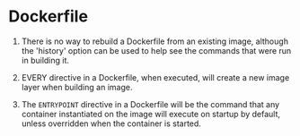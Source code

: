# Dockerfile


1. There is no way to rebuild a Dockerfile from an existing image, although the 'history' option can be used to help see the commands that were run in building it.

1. EVERY directive in a Dockerfile, when executed, will create a new image layer when building an image.

1. The `ENTRYPOINT` directive in a Dockerfile will be the command that any container instantiated on the image will
 execute on startup by default, unless overridden when the container is started.

